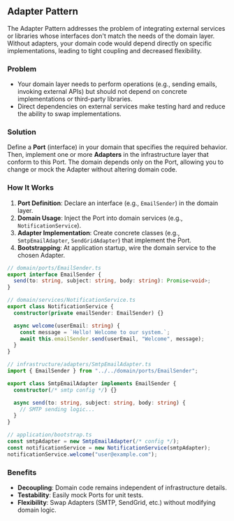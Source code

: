 ## Adapter Pattern

The Adapter Pattern addresses the problem of integrating external services or libraries whose interfaces don't match the needs of the domain layer. Without adapters, your domain code would depend directly on specific implementations, leading to tight coupling and decreased flexibility.

### Problem

- Your domain layer needs to perform operations (e.g., sending emails, invoking external APIs) but should not depend on concrete implementations or third-party libraries.
- Direct dependencies on external services make testing hard and reduce the ability to swap implementations.

### Solution

Define a **Port** (interface) in your domain that specifies the required behavior. Then, implement one or more **Adapters** in the infrastructure layer that conform to this Port. The domain depends only on the Port, allowing you to change or mock the Adapter without altering domain code.

### How It Works

1. **Port Definition**: Declare an interface (e.g., `EmailSender`) in the domain layer.
2. **Domain Usage**: Inject the Port into domain services (e.g., `NotificationService`).
3. **Adapter Implementation**: Create concrete classes (e.g., `SmtpEmailAdapter`, `SendGridAdapter`) that implement the Port.
4. **Bootstrapping**: At application startup, wire the domain service to the chosen Adapter.

```ts
// domain/ports/EmailSender.ts
export interface EmailSender {
  send(to: string, subject: string, body: string): Promise<void>;
}

// domain/services/NotificationService.ts
export class NotificationService {
  constructor(private emailSender: EmailSender) {}

  async welcome(userEmail: string) {
    const message = `Hello! Welcome to our system.`;
    await this.emailSender.send(userEmail, "Welcome", message);
  }
}

// infrastructure/adapters/SmtpEmailAdapter.ts
import { EmailSender } from "../../domain/ports/EmailSender";

export class SmtpEmailAdapter implements EmailSender {
  constructor(/* smtp config */) {}

  async send(to: string, subject: string, body: string) {
    // SMTP sending logic...
  }
}

// application/bootstrap.ts
const smtpAdapter = new SmtpEmailAdapter(/* config */);
const notificationService = new NotificationService(smtpAdapter);
notificationService.welcome("user@example.com");
```

### Benefits

- **Decoupling**: Domain code remains independent of infrastructure details.
- **Testability**: Easily mock Ports for unit tests.
- **Flexibility**: Swap Adapters (SMTP, SendGrid, etc.) without modifying domain logic.
